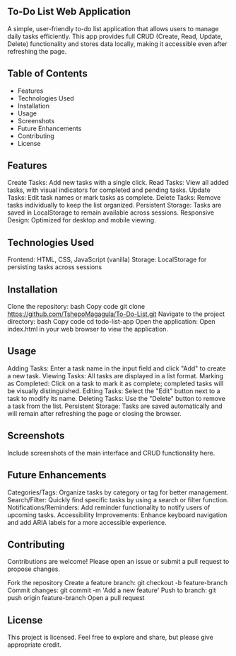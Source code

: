 ## To-Do List Web Application

A simple, user-friendly to-do list application that allows users to manage daily tasks efficiently. This app provides full CRUD (Create, Read, Update, Delete) functionality and stores data locally, making it accessible even after refreshing the page.

## Table of Contents
- Features
- Technologies Used
- Installation
- Usage
- Screenshots
- Future Enhancements
- Contributing
- License

## Features
Create Tasks: Add new tasks with a single click.
Read Tasks: View all added tasks, with visual indicators for completed and pending tasks.
Update Tasks: Edit task names or mark tasks as complete.
Delete Tasks: Remove tasks individually to keep the list organized.
Persistent Storage: Tasks are saved in LocalStorage to remain available across sessions.
Responsive Design: Optimized for desktop and mobile viewing.

## Technologies Used
Frontend: HTML, CSS, JavaScript (vanilla)
Storage: LocalStorage for persisting tasks across sessions

## Installation
Clone the repository:
bash
Copy code
git clone https://github.com/TshepoMagagula/To-Do-List.git
Navigate to the project directory:
bash
Copy code
cd todo-list-app
Open the application: Open index.html in your web browser to view the application.

## Usage
Adding Tasks: Enter a task name in the input field and click "Add" to create a new task.
Viewing Tasks: All tasks are displayed in a list format.
Marking as Completed: Click on a task to mark it as complete; completed tasks will be visually distinguished.
Editing Tasks: Select the "Edit" button next to a task to modify its name.
Deleting Tasks: Use the "Delete" button to remove a task from the list.
Persistent Storage: Tasks are saved automatically and will remain after refreshing the page or closing the browser.

## Screenshots
Include screenshots of the main interface and CRUD functionality here.

## Future Enhancements
Categories/Tags: Organize tasks by category or tag for better management.
Search/Filter: Quickly find specific tasks by using a search or filter function.
Notifications/Reminders: Add reminder functionality to notify users of upcoming tasks.
Accessibility Improvements: Enhance keyboard navigation and add ARIA labels for a more accessible experience.

## Contributing
Contributions are welcome! Please open an issue or submit a pull request to propose changes.

Fork the repository
Create a feature branch: git checkout -b feature-branch
Commit changes: git commit -m 'Add a new feature'
Push to branch: git push origin feature-branch
Open a pull request

## License
This project is licensed. Feel free to explore and share, but please give appropriate credit.

